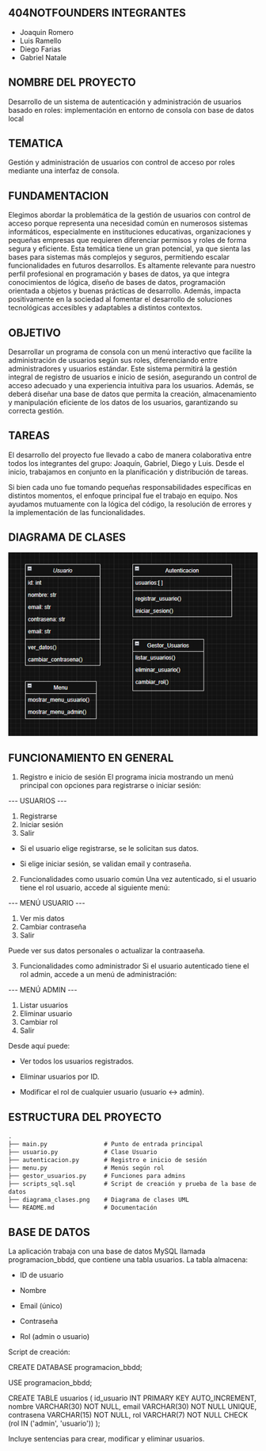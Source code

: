 ## 404NOTFOUNDERS INTEGRANTES 

- Joaquin Romero
- Luis Ramello
- Diego Farias
- Gabriel Natale

## NOMBRE DEL PROYECTO

Desarrollo de un sistema de autenticación y administración de usuarios basado en roles: implementación en entorno de consola con base de datos local

## TEMATICA 

Gestión y administración de usuarios con control de acceso por roles mediante una interfaz de consola.

## FUNDAMENTACION 

Elegimos abordar la problemática de la gestión de usuarios con control de acceso porque representa una necesidad común en numerosos sistemas informáticos, especialmente en instituciones educativas, organizaciones y pequeñas empresas que requieren diferenciar permisos y roles de forma segura y eficiente. Esta temática tiene un gran potencial, ya que sienta las bases para sistemas más complejos y seguros, permitiendo escalar funcionalidades en futuros desarrollos. Es altamente relevante para nuestro perfil profesional en programación y bases de datos, ya que integra conocimientos de lógica, diseño de bases de datos, programación orientada a objetos y buenas prácticas de desarrollo. Además, impacta positivamente en la sociedad al fomentar el desarrollo de soluciones tecnológicas accesibles y adaptables a distintos contextos.

## OBJETIVO

Desarrollar un programa de consola con un menú interactivo que facilite la
administración de usuarios según sus roles, diferenciando entre administradores y
usuarios estándar. Este sistema permitirá la gestión integral de registro de usuarios
e inicio de sesión, asegurando un control de acceso adecuado y una experiencia
intuitiva para los usuarios.
Además, se deberá diseñar una base de datos que permita la creación,
almacenamiento y manipulación eficiente de los datos de los usuarios, garantizando
su correcta gestión.

## TAREAS

El desarrollo del proyecto fue llevado a cabo de manera colaborativa entre todos los integrantes del grupo: Joaquín, Gabriel, Diego y Luis. Desde el inicio, trabajamos en conjunto en la planificación y distribución de tareas.

Si bien cada uno fue tomando pequeñas responsabilidades específicas en distintos momentos, el enfoque principal fue el trabajo en equipo. Nos ayudamos mutuamente con la lógica del código, la resolución de errores y la implementación de las funcionalidades. 

## DIAGRAMA DE CLASES

![Diagrama de Clases](diagrama_clases.png)

## FUNCIONAMIENTO EN GENERAL 

1. Registro e inicio de sesión
El programa inicia mostrando un menú principal con opciones para registrarse o iniciar sesión:

--- USUARIOS ---
1. Registrarse
2. Iniciar sesión
0. Salir

- Si el usuario elige registrarse, se le solicitan sus datos.

- Si elige iniciar sesión, se validan email y contraseña.

2. Funcionalidades como usuario común
Una vez autenticado, si el usuario tiene el rol usuario, accede al siguiente menú:

--- MENÚ USUARIO ---
1. Ver mis datos
2. Cambiar contraseña
0. Salir

Puede ver sus datos personales o actualizar la contraaseña.

3. Funcionalidades como administrador
Si el usuario autenticado tiene el rol admin, accede a un menú de administración:

--- MENÚ ADMIN ---
1. Listar usuarios
2. Eliminar usuario
3. Cambiar rol
0. Salir

Desde aquí puede:

- Ver todos los usuarios registrados.

- Eliminar usuarios por ID.

- Modificar el rol de cualquier usuario (usuario ↔ admin).

## ESTRUCTURA DEL PROYECTO

```
.
├── main.py                # Punto de entrada principal
├── usuario.py             # Clase Usuario
├── autenticacion.py       # Registro e inicio de sesión
├── menu.py                # Menús según rol
├── gestor_usuarios.py     # Funciones para admins
├── scripts_sql.sql        # Script de creación y prueba de la base de datos
├── diagrama_clases.png    # Diagrama de clases UML
└── README.md              # Documentación

```


## BASE DE DATOS 

La aplicación trabaja con una base de datos MySQL llamada programacion_bbdd, que contiene una tabla usuarios.
La tabla almacena:

- ID de usuario

- Nombre

- Email (único)

- Contraseña

- Rol (admin o usuario)

Script de creación:

CREATE DATABASE programacion_bbdd;

USE programacion_bbdd;

CREATE TABLE usuarios (
  id_usuario INT PRIMARY KEY AUTO_INCREMENT,
  nombre VARCHAR(30) NOT NULL,
  email VARCHAR(30) NOT NULL UNIQUE,
  contrasena VARCHAR(15) NOT NULL,
  rol VARCHAR(7) NOT NULL CHECK (rol IN ('admin', 'usuario'))
);

Incluye sentencias para crear, modificar y eliminar usuarios.
